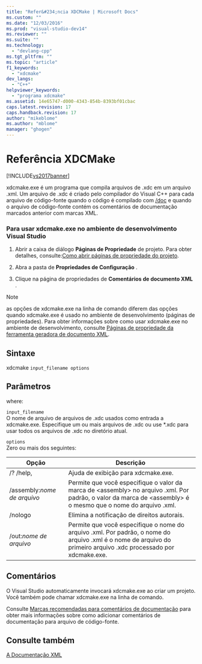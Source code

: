 ```yaml
---
title: "Refer&#234;ncia XDCMake | Microsoft Docs"
ms.custom: ""
ms.date: "12/03/2016"
ms.prod: "visual-studio-dev14"
ms.reviewer: ""
ms.suite: ""
ms.technology: 
  - "devlang-cpp"
ms.tgt_pltfrm: ""
ms.topic: "article"
f1_keywords: 
  - "xdcmake"
dev_langs: 
  - "C++"
helpviewer_keywords: 
  - "programa xdcmake"
ms.assetid: 14e65747-d000-4343-854b-8393bf01cbac
caps.latest.revision: 17
caps.handback.revision: 17
author: "mikeblome"
ms.author: "mblome"
manager: "ghogen"
---
```

# Refer&#234;ncia XDCMake
[!INCLUDE[vs2017banner](../assembler/inline/includes/vs2017banner.md)]

xdcmake.exe é um programa que compila arquivos de .xdc em um arquivo .xml.  Um arquivo de .xdc é criado pelo compilador do Visual C\+\+ para cada arquivo de código\-fonte quando o código é compilado com [\/doc](../build/reference/doc-process-documentation-comments-c-cpp.md) e quando o arquivo de código\-fonte contém os comentários de documentação marcados anterior com marcas XML.  
  
### Para usar xdcmake.exe no ambiente de desenvolvimento Visual Studio  
  
1.  Abrir a caixa de diálogo **Páginas de Propriedade** de projeto.  Para obter detalhes, consulte:[Como abrir páginas de propriedade do projeto](../misc/how-to-open-project-property-pages.md).  
  
2.  Abra a pasta de **Propriedades de Configuração** .  
  
3.  Clique na página de propriedades de **Comentários de documento XML** .  
  
> [!NOTE]
>  as opções de xdcmake.exe na linha de comando diferem das opções quando xdcmake.exe é usado no ambiente de desenvolvimento \(páginas de propriedades\).  Para obter informações sobre como usar xdcmake.exe no ambiente de desenvolvimento, consulte [Páginas de propriedade da ferramenta geradora de documento XML](../Topic/XML%20Document%20Generator%20Tool%20Property%20Pages.md).  
  
## Sintaxe  
 xdcmake `input_filename options`  
  
## Parâmetros  
 where:  
  
 `input_filename`  
 O nome de arquivo de arquivos de .xdc usados como entrada a xdcmake.exe.  Especifique um ou mais arquivos de .xdc ou use \*.xdc para usar todos os arquivos de .xdc no diretório atual.  
  
 `options`  
 Zero ou mais dos seguintes:  
  
|Opção|Descrição|  
|-----------|---------------|  
|\/? \/help,|Ajuda de exibição para xdcmake.exe.|  
|\/assembly:*nome de arquivo*|Permite que você especifique o valor da marca de \<assembly\> no arquivo .xml.  Por padrão, o valor da marca de \<assembly\> é o mesmo que o nome do arquivo .xml.|  
|\/nologo|Elimina a notificação de direitos autorais.|  
|\/out:*nome de arquivo*|Permite que você especifique o nome do arquivo .xml.  Por padrão, o nome do arquivo .xml é o nome de arquivo do primeiro arquivo .xdc processado por xdcmake.exe.|  
  
## Comentários  
 O Visual Studio automaticamente invocará xdcmake.exe ao criar um projeto.  Você também pode chamar xdcmake.exe na linha de comando.  
  
 Consulte [Marcas recomendadas para comentários de documentação](../Topic/Recommended%20Tags%20for%20Documentation%20Comments%20\(Visual%20C++\).md) para obter mais informações sobre como adicionar comentários de documentação para arquivo de código\-fonte.  
  
## Consulte também  
 [A Documentação XML](../ide/xml-documentation-visual-cpp.md)